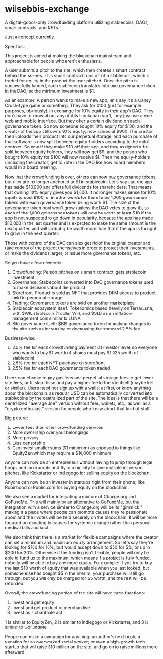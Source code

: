 # wilsebbis-exchange
A digital-goods-only crowdfunding platform utilizing stablecoins, DAOs, smart contracts, and NFTs.

Just a concept currently.

Specifics:

This project is aimed at making the blockchain mainstream and approachable for people who aren't enthusiasts.

A user submits a pitch to the site, which then creates a smart contract behind the scenes. This smart contract runs off of a stablecoin, which is traded for equity in the product the user pitched. Once the pitch is successfully funded, each stablecoin translates into one governance token in the DAO, so the minimum investment is $1.

As an example: A person wants to make a new app, let's say it's a Candy Crush-type game or something. They ask for $100 (just for example purposes, obviously), in exchange for 10% equity in their app's DAO. They don't have to know about any of this blockchain stuff, they just use a nice web and mobile interface. But they offer a certain dividend on each governance token. So now someone bought 10% equity for $100, and the creator of the app still owns 90% equity, now valued at $900. The creator then uploads their product into our perpetual storage, and each purchase of that software is now split between equity-holders according to the initial contract. So now if they make $10 off their app, and they assigned a full split between equity holders, they will now get $9, and the person who bought 10% equity for $100 will now receive $1. Then the equity-holders (including the creator) get to vote in the DAO like how board members would in a board meeting.

Now that the crowdfunding is over, others can now buy governance tokens, but they are no longer anchored at $1 in stablecoin. Let's say that the app has made $10,000 and offers full dividends for shareholders. That means that owning 10% equity gives you $1,000. It no longer makes sense for 10% equity to cost $100, or in other words for there to be 1,000 governance tokens with each governance token being worth $1. The size of the governance token pool won't grow (unless the DAO votes to grow it), so each of the 1,000 governance tokens will now be worth at least $10 if the app is not suspected to go down in popularity, because the app has made $10,000 in the last quarter and is expected to make the same amount in the next quarter, and will probably be worth more than that if the app is thought to grow in the next quarter.

Those with control of the DAO can also get rid of the original creator and take control of the project themselves in order to protect their investments, or make the dividends larger, or issue more governance tokens, etc.

So you have a few elements:
1. Crowdfunding: Person pitches on a smart contract, gets stablecoin investment
2. Governance: Stablecoins converted into DAO governance tokens used to make decisions about the product
3. Storefront: Product is sold as NFT that provides DRM access to product held in perpetual storage
4. Trading: Governance tokens are sold on another marketplace
5. Stablecoin ecosystem itself: Tokenomics based heavily on Terra/Luna, with $WIL stablecoin (1 dollar Wil), and $SEB as an inflation-management coin similar to LUNA
6. Site governance itself: $BIS governance token for making changes to the site such as increasing or decreasing the standard 2.5% fee

Business-wise:
1. 2.5% fee for each crowdfunding payment (at investor level, so everyone who wants to buy $1 worth of shares must pay $1.025 worth of stablecoin)
2. 2.5% fee for each NFT purchase on storefront
3. 2.5% fee for each DAO governance token traded

Users can choose to pay gas fees and perpetual storage fees to get lower site fees, or to skip those and pay a higher fee to the site itself (maybe 5% or similar). Users need not sign up with a wallet at first, or know anything about the blockchain, as regular USD can be automatically converted into stablecoins by the centralized part of the site. The idea is that there will be a centralized "average Joe" version without fees, wallets, etc., as well as a "crypto enthusiast" version for people who know about that kind of stuff.

Big picture:
1. Lower fees than other crowdfunding services
2. More ownership over your belongings
3. More privacy
4. Less censorship
5. Can invest smaller sums ($1 minimum) as opposed to things like EquityZen which may require a $10,000 minimum

Anyone can now be an entrepreneur without having to jump through legal hoops and incorporate and fly to a big city to give multiple in-person pitches, like Kickstarter or Indiegogo for selling equity on the blockchain.

Anyone can now be an investor in startups right from their phone, like Robinhood or Public.com for buying equity on the blockchain.

We also see a market for integrating a mixture of Change.org and GoFundMe. This will mainly be an alternative to GoFundMe, but the integration with a service similar to Change.org will be its "gimmick," making it a place where people can promote causes they're passionate about and their votes will be held securely on the blockchain. It will be more focused on donating to causes for systemic change rather than personal medical bills and such.

We also think that there is a market for flexible campaigns where the creator can set a minimum and maximum equity arrangement. So let's say they're looking for $100 for 10%, but would accept down to $50 for 5%, or up to $200 for 20%. Otherwise if the funding isn't flexible, people will only be able to fund up to the maximum, which means if a project is fully funded, nobody will be able to buy any more equity. For example: if you try to buy the last $10 worth of equity that was available when you last looked, but someone else has bought $5 in the interim, your purchase will still go through, but you will only be charged for $5 worth, and the rest will be refunded.

Overall, the crowdfunding portion of the site will have three functions:
1. Invest and get equity
2. Invest and get product or merchandise
3. Invest as a charitable act

1 is similar to EquityZen, 2 is similar to Indiegogo or Kickstarter, and 3 is similar to GoFundMe

People can make a campaign for anything: an author's next book; a vacation for an overworked social worker; or even a high-growth tech startup that will raise $10 million on the site, and go on to raise millions more afterward.
